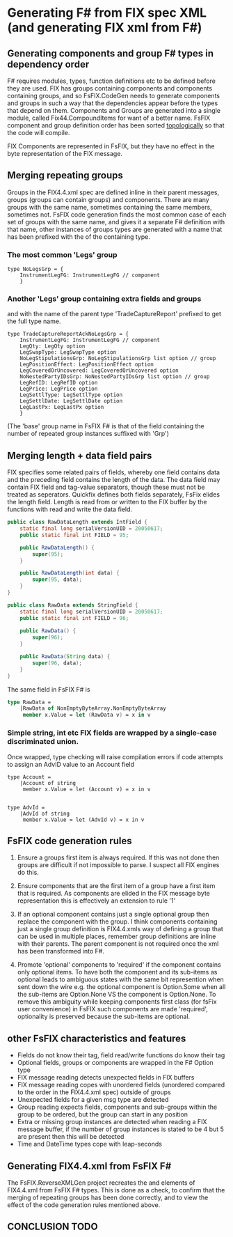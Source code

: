 # Generating F# from FIX spec XML (and generating FIX xml from F#)


## Generating components and group F# types in dependency order

F# requires modules, types, function definitions etc to be defined before they are used. FIX has groups containing components and components containing groups, and so FsFIX.CodeGen needs to generate components and groups in such a way that the dependencies appear before the types that depend on them. Components and Groups are generated into a single module, called Fix44.CompoundItems for want of a better name. FsFIX component and group definition order has been sorted [topologically](https://en.wikipedia.org/wiki/Topological_sorting) so that the code will compile.

FIX Components are represented in FsFIX, but they have no effect in the byte representation of the FIX message. 


## Merging repeating groups

Groups in the FIX4.4.xml spec are defined inline in their parent messages, groups (groups can contain groups) and components. There are many groups with the same name, sometimes containing the same members, sometimes not. FsFIX code generation finds the most common case of each set of groups with the same name, and gives it a separate F# definition with that name, other instances of groups types are generated with a name that has been prefixed with the of the containing type. 

### The most common 'Legs' group

```F#
type NoLegsGrp = {
    InstrumentLegFG: InstrumentLegFG // component
    }
```

### Another 'Legs' group containing extra fields and groups

and with the name of the parent type 'TradeCaptureReport' prefixed to get the full type name.

```F#
type TradeCaptureReportAckNoLegsGrp = {
    InstrumentLegFG: InstrumentLegFG // component
    LegQty: LegQty option
    LegSwapType: LegSwapType option
    NoLegStipulationsGrp: NoLegStipulationsGrp list option // group
    LegPositionEffect: LegPositionEffect option
    LegCoveredOrUncovered: LegCoveredOrUncovered option
    NoNestedPartyIDsGrp: NoNestedPartyIDsGrp list option // group
    LegRefID: LegRefID option
    LegPrice: LegPrice option
    LegSettlType: LegSettlType option
    LegSettlDate: LegSettlDate option
    LegLastPx: LegLastPx option
    }
```
(The 'base' group name in FsFIX F# is that of the field containing the number of repeated group instances suffixed with 'Grp')


## Merging length + data field pairs

FIX specifies some related pairs of fields, whereby one field contains data and the preceding field contains the length of the data. The data field may contain FIX field and tag-value separators, though these must not be treated as seperators. Quickfix defines both fields separately, FsFix elides the length field. Length is read from or written to the FIX buffer by the functions with read and write the data field. 

```Java
public class RawDataLength extends IntField {
    static final long serialVersionUID = 20050617;
    public static final int FIELD = 95;

    public RawDataLength() {
        super(95);
    }

    public RawDataLength(int data) {
        super(95, data);
    }
}

public class RawData extends StringField {
    static final long serialVersionUID = 20050617;
    public static final int FIELD = 96;
    
    public RawData() {
        super(96);
    }

    public RawData(String data) {
        super(96, data);
    }
}

```

The same field in FsFIX F# is

```fsharp
type RawData =
    |RawData of NonEmptyByteArray.NonEmptyByteArray
     member x.Value = let (RawData v) = x in v
```

### Simple string, int etc FIX fields are wrapped by a single-case discriminated union.

Once wrapped, type checking will raise compilation errors if code attempts to assign an AdvID value to an Account field

```F#
type Account =
    |Account of string
     member x.Value = let (Account v) = x in v


type AdvId =
    |AdvId of string
     member x.Value = let (AdvId v) = x in v
```


## FsFIX code generation rules

1. Ensure a groups first item is always required. If this was not done then groups are difficult if not impossible to parse. I suspect all FIX engines do this.

2. Ensure components that are the first item of a group have a first item that is required. As components are elided in the FIX message byte representation this is effectively an extension to rule '1'

3. If an optional component contains just a single optional group then replace the component with the group. I think components containing just a single group definition is FIX4.4.xmls way of defining a group that can be used in multiple places, remember group definitions are inline with their parents. The parent component is not required once the xml has been transformed into F#.

4. Promote 'optional' components to 'required' if the component contains only optional items. To have both the component and its sub-items as optional leads to ambiguous states with the same bit represention when sent down the wire e.g. the optional component is Option.Some when all the sub-items are Option.None VS the component is Option.None.
To remove this ambiguity while keeping components first class (for fsFix user convenience) in FsFIX such components are made 'required', optionality is preserved because the sub-items are optional.


## other FsFIX characteristics and features

- Fields do not know their tag, field read/write functions do know their tag
- Optional fields, groups or components are wrapped in the F# Option type
- FIX message reading detects unexpected fields in FIX buffers
- FIX message reading copes with unordered fields (unordered compared to the order in the FIX4.4.xml spec) outside of groups
- Unexpected fields for a given msg type are detected
- Group reading expects fields, components and sub-groups within the group to be ordered, but the group can start in any position
- Extra or missing group instances are detected when reading a FIX message buffer, if the number of group instances is stated to be 4 but 5 are present then this will be detected
- Time and DateTime types cope with leap-seconds


## Generating FIX4.4.xml from FsFIX F#

The FsFIX.ReverseXMLGen project recreates the <messages> and <components> elements of FIX4.4.xml from FsFIX F# types. This is done as a check, to confirm that the merging of repeating groups has been done correctly, and to view the effect of the code generation rules mentioned above. 



## CONCLUSION TODO
